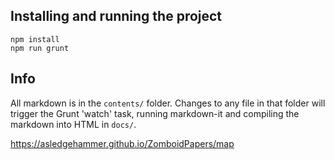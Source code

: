 ## Installing and running the project

```
npm install
npm run grunt
```

## Info

All markdown is in the `contents/` folder. Changes to any file in that folder will trigger the Grunt 'watch' task, running markdown-it and compiling the markdown into HTML in `docs/`.

https://asledgehammer.github.io/ZomboidPapers/map
